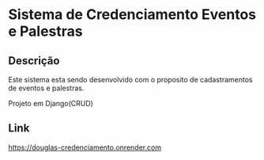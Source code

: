 # Sistema de Credenciamento Eventos e Palestras

## Descrição
Este sistema esta sendo desenvolvido com o proposito de cadastramentos de eventos e palestras.

Projeto em Django(CRUD)

## Link

https://douglas-credenciamento.onrender.com